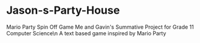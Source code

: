 # Jason-s-Party-House
Mario Party Spin Off Game
Me and Gavin's Summative Project for Grade 11 Computer Science\n
A text based game inspired by Mario Party
